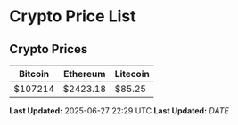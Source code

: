 # Crypto Price List

## Crypto Prices
| Bitcoin | Ethereum | Litecoin |
| ------- | -------- | -------- |
| $107214 | $2423.18 | $85.25 |
**Last Updated:** 2025-06-27 22:29 UTC
**Last Updated:** $DATE$
